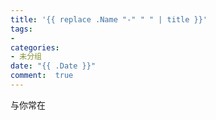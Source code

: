 ```yaml
---
title: '{{ replace .Name "-" " " | title }}'
tags: 
-
categories: 
- 未分组
date: "{{ .Date }}"
comment:  true    
---
```


与你常在

<!--more-->